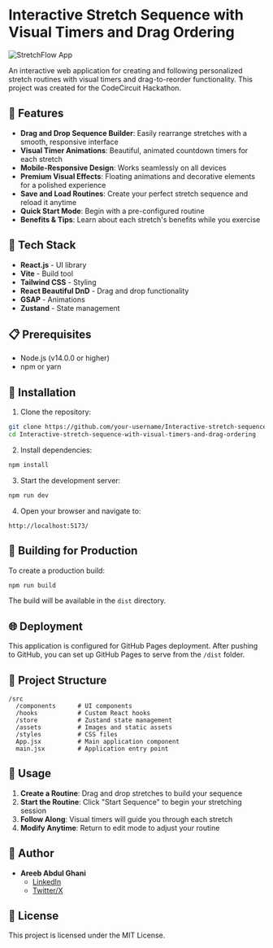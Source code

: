 # Interactive Stretch Sequence with Visual Timers and Drag Ordering

![StretchFlow App](https://i.ibb.co/7nQMRyL/stretchflow-preview.jpg)

An interactive web application for creating and following personalized stretch routines with visual timers and drag-to-reorder functionality. This project was created for the CodeCircuit Hackathon.

## 🌟 Features

- **Drag and Drop Sequence Builder**: Easily rearrange stretches with a smooth, responsive interface
- **Visual Timer Animations**: Beautiful, animated countdown timers for each stretch
- **Mobile-Responsive Design**: Works seamlessly on all devices
- **Premium Visual Effects**: Floating animations and decorative elements for a polished experience
- **Save and Load Routines**: Create your perfect stretch sequence and reload it anytime
- **Quick Start Mode**: Begin with a pre-configured routine
- **Benefits & Tips**: Learn about each stretch's benefits while you exercise

## 🚀 Tech Stack

- **React.js** - UI library
- **Vite** - Build tool
- **Tailwind CSS** - Styling
- **React Beautiful DnD** - Drag and drop functionality
- **GSAP** - Animations
- **Zustand** - State management

## 📋 Prerequisites

- Node.js (v14.0.0 or higher)
- npm or yarn

## 🔧 Installation

1. Clone the repository:
```bash
git clone https://github.com/your-username/Interactive-stretch-sequence-with-visual-timers-and-drag-ordering.git
cd Interactive-stretch-sequence-with-visual-timers-and-drag-ordering
```

2. Install dependencies:
```bash
npm install
```

3. Start the development server:
```bash
npm run dev
```

4. Open your browser and navigate to:
```
http://localhost:5173/
```

## 🚀 Building for Production

To create a production build:

```bash
npm run build
```

The build will be available in the `dist` directory.

## 🌐 Deployment

This application is configured for GitHub Pages deployment. After pushing to GitHub, you can set up GitHub Pages to serve from the `/dist` folder.

## 🧠 Project Structure

```
/src
  /components      # UI components
  /hooks           # Custom React hooks
  /store           # Zustand state management
  /assets          # Images and static assets
  /styles          # CSS files
  App.jsx          # Main application component
  main.jsx         # Application entry point
```

## 📱 Usage

1. **Create a Routine**: Drag and drop stretches to build your sequence
2. **Start the Routine**: Click "Start Sequence" to begin your stretching session
3. **Follow Along**: Visual timers will guide you through each stretch
4. **Modify Anytime**: Return to edit mode to adjust your routine

## 👤 Author

- **Areeb Abdul Ghani**
  - [LinkedIn](https://www.linkedin.com/in/areeb-abdul-ghani-aaa46a1b7/)
  - [Twitter/X](https://x.com/AreebAbdulGhan1)

## 📄 License

This project is licensed under the MIT License.
